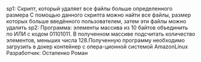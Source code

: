 sp1: Скрипт, который удаляет все файлы больше определенного размера
С помощью данного скрипта можно найти все файлы, размер которых больше введённого пользователем, затем эти файлы можно удалить
sp2: Программа: элементы массива из 10 байтов объединить по ИЛИ с кодом 01101011.  В  полученном  массиве  подсчитать  количество  элементов,  меньших числа 128.Полученную программу необходимо загрузить в докер контейнер с опера-ционной системой AmazonLinux
Разработчик: Остапенко Роман
